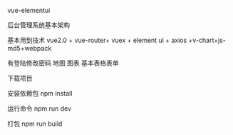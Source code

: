 vue-elementui

后台管理系统基本架构

基本用到技术
vue2.0 + vue-router+ vuex + element ui + axios +v-chart+js-md5+webpack

有登陆修改密码 地图 图表 基本表格表单

下载项目

安装依赖包
npm install

运行命令
npm run dev

打包
npm run build


